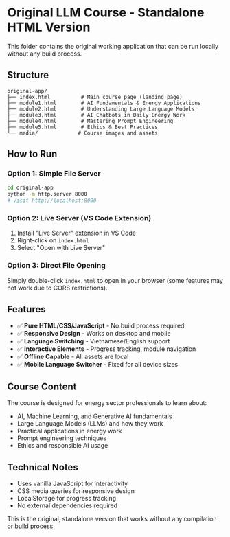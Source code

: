 # Original LLM Course - Standalone HTML Version

This folder contains the original working application that can be run locally without any build process.

## Structure

```
original-app/
├── index.html          # Main course page (landing page)
├── module1.html        # AI Fundamentals & Energy Applications
├── module2.html        # Understanding Large Language Models
├── module3.html        # AI Chatbots in Daily Energy Work
├── module4.html        # Mastering Prompt Engineering
├── module5.html        # Ethics & Best Practices
└── media/             # Course images and assets
```

## How to Run

### Option 1: Simple File Server
```bash
cd original-app
python -m http.server 8000
# Visit http://localhost:8000
```

### Option 2: Live Server (VS Code Extension)
1. Install "Live Server" extension in VS Code
2. Right-click on `index.html`
3. Select "Open with Live Server"

### Option 3: Direct File Opening
Simply double-click `index.html` to open in your browser (some features may not work due to CORS restrictions).

## Features

- ✅ **Pure HTML/CSS/JavaScript** - No build process required
- ✅ **Responsive Design** - Works on desktop and mobile
- ✅ **Language Switching** - Vietnamese/English support
- ✅ **Interactive Elements** - Progress tracking, module navigation
- ✅ **Offline Capable** - All assets are local
- ✅ **Mobile Language Switcher** - Fixed for all device sizes

## Course Content

The course is designed for energy sector professionals to learn about:
- AI, Machine Learning, and Generative AI fundamentals
- Large Language Models (LLMs) and how they work
- Practical applications in energy work
- Prompt engineering techniques
- Ethics and responsible AI usage

## Technical Notes

- Uses vanilla JavaScript for interactivity
- CSS media queries for responsive design
- LocalStorage for progress tracking
- No external dependencies required

This is the original, standalone version that works without any compilation or build process.